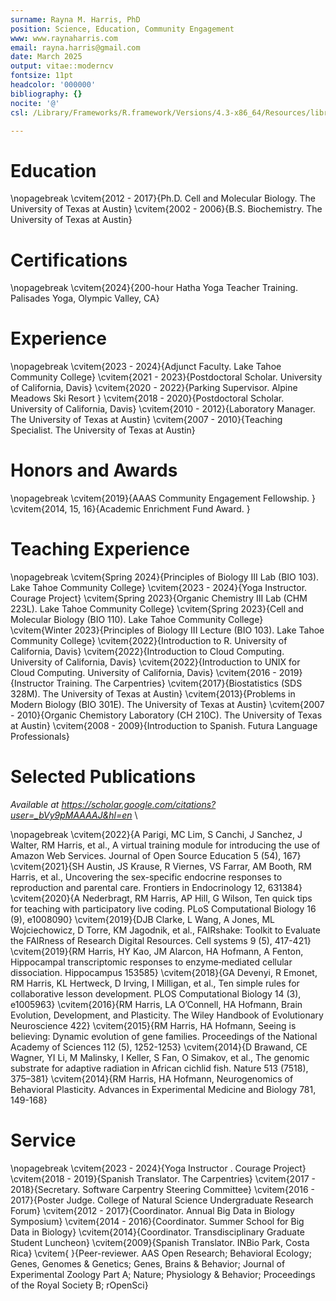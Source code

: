```yaml
---
surname: Rayna M. Harris, PhD
position: Science, Education, Community Engagement
www: www.raynaharris.com
email: rayna.harris@gmail.com
date: March 2025
output: vitae::moderncv
fontsize: 11pt
headcolor: '000000'
bibliography: {}
nocite: '@'
csl: /Library/Frameworks/R.framework/Versions/4.3-x86_64/Resources/library/vitae/vitae.csl

---
```











# Education


\nopagebreak
	\cvitem{2012 - 2017}{Ph.D. Cell and Molecular Biology. The University of Texas at Austin}
	\cvitem{2002 - 2006}{B.S. Biochemistry. The University of Texas at Austin}
# Certifications

\nopagebreak
	\cvitem{2024}{200-hour Hatha Yoga Teacher Training. Palisades Yoga, Olympic Valley, CA}

# Experience

\nopagebreak
	\cvitem{2023 - 2024}{Adjunct Faculty. Lake Tahoe Community College}
	\cvitem{2021 - 2023}{Postdoctoral Scholar.  University of California, Davis}
	\cvitem{2020 - 2022}{Parking Supervisor. Alpine Meadows Ski Resort }
	\cvitem{2018 - 2020}{Postdoctoral Scholar.  University of California, Davis}
	\cvitem{2010 - 2012}{Laboratory Manager. The University of Texas at Austin}
	\cvitem{2007 - 2010}{Teaching Specialist. The University of Texas at Austin}


# Honors and Awards

\nopagebreak
	\cvitem{2019}{AAAS Community Engagement Fellowship.  }
	\cvitem{2014, 15, 16}{Academic Enrichment Fund Award.  }

# Teaching Experience

\nopagebreak
	\cvitem{Spring 2024}{Principles of Biology III Lab (BIO 103). Lake Tahoe Community College}
	\cvitem{2023 - 2024}{Yoga Instructor. Courage Project}
	\cvitem{Spring 2023}{Organic Chemistry III Lab (CHM 223L). Lake Tahoe Community College}
	\cvitem{Spring 2023}{Cell and Molecular Biology (BIO 110). Lake Tahoe Community College}
	\cvitem{Winter 2023}{Principles of Biology III Lecture (BIO 103). Lake Tahoe Community College}
	\cvitem{2022}{Introduction to R. University of California, Davis}
	\cvitem{2022}{Introduction to Cloud Computing. University of California, Davis}
	\cvitem{2022}{Introduction to UNIX for Cloud Computing. University of California, Davis}
	\cvitem{2016 - 2019}{Instructor Training. The Carpentries}
	\cvitem{2017}{Biostatistics (SDS 328M). The University of Texas at Austin}
	\cvitem{2013}{Problems in Modern Biology (BIO 301E). The University of Texas at Austin}
	\cvitem{2007 - 2010}{Organic Chemistory Laboratory (CH 210C). The University of Texas at Austin}
	\cvitem{2008 - 2009}{Introduction to Spanish. Futura Language Professionals}




# Selected Publications

_Available at <https://scholar.google.com/citations?user=_bVy9pMAAAAJ&hl=en>_ \

\nopagebreak
	\cvitem{2022}{A Parigi, MC Lim, S Canchi, J Sanchez, J Walter, RM Harris, et al., A virtual training module for introducing the use of Amazon Web Services. Journal of Open Source Education 5 (54), 167}
	\cvitem{2021}{SH Austin, JS Krause, R Viernes, VS Farrar, AM Booth, RM Harris, et al., Uncovering the sex-specific endocrine responses to reproduction and parental care. Frontiers in Endocrinology 12, 631384}
	\cvitem{2020}{A Nederbragt, RM Harris, AP Hill, G Wilson, Ten quick tips for teaching with participatory live coding. PLoS Computational Biology 16 (9), e1008090}
	\cvitem{2019}{DJB Clarke, L Wang, A Jones, ML Wojciechowicz, D Torre, KM Jagodnik, et al., FAIRshake: Toolkit to Evaluate the FAIRness of Research Digital Resources. Cell systems 9 (5), 417-421}
	\cvitem{2019}{RM Harris, HY Kao, JM Alarcon, HA Hofmann, A Fenton, Hippocampal transcriptomic responses to enzyme‐mediated cellular dissociation. Hippocampus 153585}
	\cvitem{2018}{GA Devenyi, R Emonet, RM Harris, KL Hertweck, D Irving, I Milligan, et al., Ten simple rules for collaborative lesson development. PLOS Computational Biology 14 (3), e1005963}
	\cvitem{2016}{RM Harris, LA O’Connell, HA Hofmann, Brain Evolution, Development, and Plasticity. The Wiley Handbook of Evolutionary Neuroscience 422}
	\cvitem{2015}{RM Harris, HA Hofmann, Seeing is believing: Dynamic evolution of gene families. Proceedings of the National Academy of Sciences 112 (5), 1252-1253}
	\cvitem{2014}{D Brawand, CE Wagner, YI Li, M Malinsky, I Keller, S Fan, O Simakov, et al., The genomic substrate for adaptive radiation in African cichlid fish. Nature 513 (7518), 375–381}
	\cvitem{2014}{RM Harris, HA Hofmann, Neurogenomics of Behavioral Plasticity. Advances in Experimental Medicine and Biology 781, 149-168}




# Service

\nopagebreak
	\cvitem{2023 - 2024}{Yoga Instructor . Courage Project}
	\cvitem{2018 - 2019}{Spanish Translator. The Carpentries}
	\cvitem{2017 - 2018}{Secretary. Software Carpentry Steering Committee}
	\cvitem{2016 - 2017}{Poster Judge. College of Natural Science Undergraduate Research Forum}
	\cvitem{2012 - 2017}{Coordinator. Annual Big Data in Biology Symposium}
	\cvitem{2014 - 2016}{Coordinator. Summer School for Big Data in Biology}
	\cvitem{2014}{Coordinator. Transdisciplinary Graduate Student Luncheon}
	\cvitem{2009}{Spanish Translator. INBio Park, Costa Rica}
	\cvitem{ }{Peer-reviewer. AAS  Open  Research; Behavioral Ecology; Genes, Genomes \& Genetics; Genes, Brains \& Behavior; Journal of Experimental Zoology Part A; Nature; Physiology \& Behavior; Proceedings of the Royal Society B; rOpenSci}
